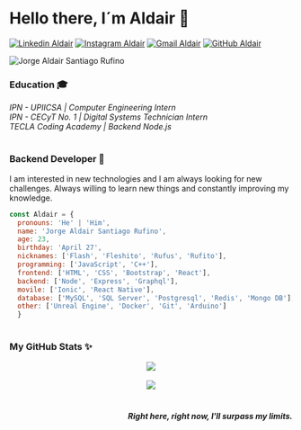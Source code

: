 # Hello there, I´m Aldair 👋

[![Linkedin Aldair](https://img.shields.io/badge/-Aldair-blue?style=flat-square&logo=Linkedin&logoColor=white&link=https://www.linkedin.com/in/aldair-santiago/)](https://www.linkedin.com/in/aldair-santiago/)
[![Instagram Aldair](https://img.shields.io/badge/-aldairsanti27-purple?style=flat-square&logo=instagram&logoColor=white&link=https://www.instagram.com/aldairsanti27/)](https://www.instagram.com/aldairsanti27/)
[![Gmail Aldair](https://img.shields.io/badge/-aldairsanti04@gmail.com-c14438?style=flat-square&logo=Gmail&logoColor=white&link=mailto:aldairsanti04@gmail.com)](mailto:aldairsanti04@gmail.com)
[![GitHub Aldair](https://img.shields.io/github/followers/AldairSanti04?label=follow&style=social)](https://github.com/AldairSanti04)

![Jorge Aldair Santiago Rufino](https://user-images.githubusercontent.com/43126607/156643518-bc51852b-7d1d-4508-b40b-152195fc3928.png)

### Education 🎓
<em>IPN - UPIICSA | Computer Engineering Intern
<br>
IPN - CECyT No. 1 | Digital Systems Technician Intern
<br>
TECLA Coding Academy | Backend Node.js
</em>
#
 
### Backend Developer 🚀
I am interested in new technologies and I am always looking for new challenges. Always willing to learn new things and constantly improving my knowledge.

```javascript
const Aldair = {
  pronouns: 'He' | 'Him',
  name: 'Jorge Aldair Santiago Rufino',
  age: 23,
  birthday: 'April 27',
  nicknames: ['Flash', 'Fleshito', 'Rufus', 'Rufito'],
  programming: ['JavaScript', 'C++'],
  frontend: ['HTML', 'CSS', 'Bootstrap', 'React'],
  backend: ['Node', 'Express', 'Graphql'],
  movile: ['Ionic', 'React Native'],
  database: ['MySQL', 'SQL Server', 'Postgresql', 'Redis', 'Mongo DB'],
  other: ['Unreal Engine', 'Docker', 'Git', 'Arduino']
  }
```

#

### My GitHub Stats ✨
<p align="center">
 <img src="https://github-readme-stats.vercel.app/api?username=AldairSanti04&show_icons=true&theme=tokyonight&hide=issues,contribs">
 <br><br>
 <img src="https://github-readme-stats.vercel.app/api/top-langs/?username=AldairSanti04&show_icons=true&theme=tokyonight&hide=typescript&layout=compact">
</p>

#

<p align="right"><em><b>Right here, right now, I'll surpass my limits.</b></em></p>

<!--
**AldairSanti04/AldairSanti04** is a ✨ _special_ ✨ repository because its `README.md` (this file) appears on your GitHub profile.

Here are some ideas to get you started:
![Visitor Badge](https://visitor-badge.laobi.icu/badge?page_id=AldairSanti04.AldairSanti04)

- 🔭 I’m currently working on ...
- 🌱 I’m currently learning ...
- 👯 I’m looking to collaborate on ...
- 🤔 I’m looking for help with ...
- 💬 Ask me about ...
- 📫 How to reach me: ...
- 😄 Pronouns: ...
- ⚡ Fun fact: ...
-->
